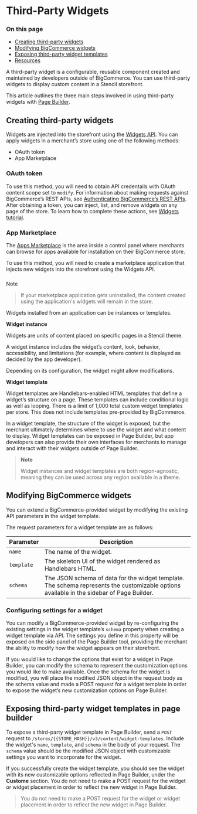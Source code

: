 # Third-Party Widgets

<div class="otp" id="no-index">

### On this page
- [Creating third-party widgets](#creating-third-party-widgets)
- [Modifying BigCommerce widgets](#modifying-bigcommerce-widgets)
- [Exposing third-party widget templates](#exposing-third-party-widget-template)
- [Resources](#resources)

</div>

A third-party widget is a configurable, reusable component created and maintained by developers outside of BigCommerce. You can use third-party widgets to display custom content in a Stencil storefront. 

This article outlines the three main steps involved in using third-party widgets with [Page Builder](https://developer.bigcommerce.com/stencil-docs/page-builder/page-builder-overview).

## Creating third-party widgets
Widgets are injected into the storefront using the [Widgets API](https://developer.bigcommerce.com/api-reference/store-management/widgets). You can apply widgets in a merchant’s store using one of the following methods:
- OAuth token
- App Marketplace

### OAuth token
To use this method, you will need to obtain API credentails with OAuth content scope set to `modify`. For information about making requests against BigCommerce’s REST APIs, see [Authenticating BigCommerce’s REST APIs](https://developer.bigcommerce.com/api-docs/getting-started/authentication/rest-api-authentication).  After obtaining a token, you can inject, list, and remove widgets on any page of the store. To learn how to complete these actions, see [Widgets tutorial](https://developer.bigcommerce.com/api-docs/storefront/widgets/widgets-tutorial).

### App Marketplace

The [Apps Marketplace](https://www.bigcommerce.com/apps/) is the area inside a control panel where merchants can browse for apps available for installation on their BigCommerce store. 

To use this method, you will need to create a marketplace application that injects new widgets into the storefront using the Widgets API.

<div class="HubBlock--callout">
<div class="CalloutBlock--info">
<div class="HubBlock-content">
    
<!-- theme: info -->

### 
Note
> If your marketplace application gets uninstalled, the content created using the application's widgets will remain in the store.

</div>
</div>
</div>

Widgets installed from an application can be instances or templates.

**Widget instance**

Widgets are units of content placed on specific pages in a Stencil theme.

A widget instance includes the widget’s content, look, behavior, accessibility, and limitations (for example, where content is displayed as decided by the app developer).

Depending on its configuration, the widget might allow modifications.

**Widget template**

Widget templates are Handlebars-enabled HTML templates that define a widget’s structure on a page. These templates can include conditional logic as well as looping. There is a limit of 1,000 total custom widget templates per store. This does not include templates pre-provided by BigCommerce. 

In a widget template, the structure of the widget is exposed, but the merchant ultimately determines where to use the widget and what content to display. Widget templates can be exposed in Page Builder, but app developers can also provide their own interfaces for merchants to manage and interact with their widgets outside of Page Builder.

> **Note**
>
> Widget instances and widget templates are both region-agnostic, meaning they can be used across any region available in a theme.

## Modifying BigCommerce widgets
You can extend a BigCommerce-provided widget by modifying the existing API parameters in the widget template.

The request parameters for a widget template are as follows:

|Parameter|Description|
|---|---|
|`name`|The name of the widget.|
|`template`|The skeleton UI of the widget rendered as Handlebars HTML.|
|`schema`|The JSON schema of data for the widget template. The schema represents the customizable options available in the sidebar of Page Builder.|

### Configuring settings for a widget
You can modify a BigCommerce-provided widget by re-configuring the existing settings in the widget template’s `schema` property when creating a widget template via API. The settings you define in this property will be exposed on the side panel of the Page Builder tool, providing the merchant the ability to modify how the widget appears on their storefront.

If you would like to change the options that exist for a widget in Page Builder, you can modify the schema to represent the customization options you would like to make available. Once the schema for the widget is modified, you will place the modified JSON object in the request body as the schema value and made a POST request for a widget template in order to expose the widget’s new customization options on Page Builder.

## Exposing third-party widget templates in page builder
To expose a third-party widget template in Page Builder, send a `POST` request to `/stores/{{STORE_HASH}}/v3/content/widget-templates`. Include the widget's `name`, `template`, and `schema` in the body of your request. The `schema` value should be the modified JSON object with customizable settings you want to incorporate for the widget.

If you successfully create the widget template, you should see the widget with its new customizable options reflected in Page Builder, under the **Custome** section. You do not need to make a POST request for the widget or widget placement in order to reflect the new widget in Page Builder.

>
> You do not need to make a POST request for the widget or widget placement in order to reflect the new widget in Page Builder.
